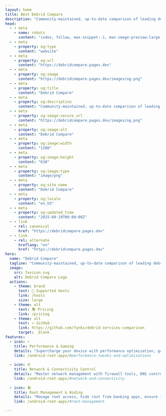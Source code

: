 ```yaml
---
layout: home
title: Best Debrid Compare
description: "Community‑maintained, up-to-date comparison of leading debrid / multi-hoster services for pricing, host coverage, policies & tools etc."
head:
  - - meta
    - name: robots
      content: "index, follow, max-snippet:-1, max-image-preview:large, max-video-preview:-1"
  - - meta
    - property: og:type
      content: "website"
  - - meta
    - property: og:url
      content: "https://debridcompare.pages.dev"
  - - meta
    - property: og:image
      content: "https://debridcompare.pages.dev/images/og.png"
  - - meta
    - property: og:title
      content: "Debrid Compare"
  - - meta
    - property: og:description
      content: "Community‑maintained, up-to-date comparison of leading debrid / multi-hoster services for pricing, host coverage, policies & tools etc."
  - - meta
    - property: og:image:secure_url
      content: "https://debridcompare.pages.dev/images/og.png"
  - - meta
    - property: og:image:alt
      content: "Debrid Compare"
  - - meta
    - property: og:image:width
      content: "1200"
  - - meta
    - property: og:image:height
      content: "630"
  - - meta
    - property: og:image:type
      content: "image/png"
  - - meta
    - property: og:site_name
      content: "Debrid Compare"
  - - meta
    - property: og:locale
      content: "en_US"
  - - meta
    - property: og:updated_time
      content: "2025-09-19T00:00:00Z"
  - - link
    - rel: canonical
      href: "https://debridcompare.pages.dev"
  - - link
    - rel: alternate
      hreflang: "en"
      href: "https://debridcompare.pages.dev"
hero:
  name: "Debrid Compare"
  tagline: "Community‑maintained, up-to-date comparison of leading debrid / multi-hoster services for pricing, host coverage, policies & tools etc."
  image:
    src: favicon.svg
    alt: Debrid Compare Logo
  actions:
    - theme: brand
      text: 🚀 Supported Hosts
      link: /hosts
      size: large
    - theme: alt
      text: 📚 Pricing
      link: /pricing
    - theme: alt
      text: ⭐ GitHub
      link: https://github.com/fynks/debrid-services-comparison
      target: _blank
features:
  - icon: ⚡
    title: Performance & Gaming
    details: "Supercharge your device with performance optimization, gaming enhancements, CPU/GPU tuning, and intelligent automation."
    link: /android-root-apps/#performance-tweaks-and-optimizations
    
  - icon: 🌐
    title: Network & Connectivity Control
    details: "Master network management with firewall tools, DNS control, Wi-Fi optimization, and advanced connectivity features."
    link: /android-root-apps/#network-and-connectivity
    
  - icon: 🛠️
    title: Root Management & Hiding
    details: "Manage root access, hide root from banking apps, ensure integrity checks pass, and maintain system security."
    link: /android-root-apps/#root-management

---
```

